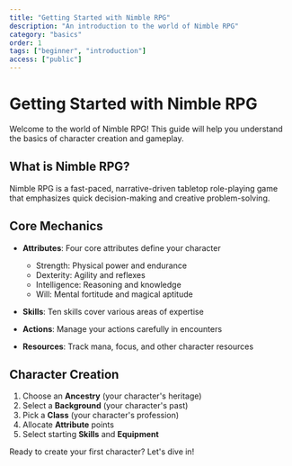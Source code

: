 ```yaml
---
title: "Getting Started with Nimble RPG"
description: "An introduction to the world of Nimble RPG"
category: "basics"
order: 1
tags: ["beginner", "introduction"]
access: ["public"]
---
```


# Getting Started with Nimble RPG

Welcome to the world of Nimble RPG! This guide will help you understand the basics of character creation and gameplay.

## What is Nimble RPG?

Nimble RPG is a fast-paced, narrative-driven tabletop role-playing game that emphasizes quick decision-making and creative problem-solving.

## Core Mechanics

- **Attributes**: Four core attributes define your character
  - Strength: Physical power and endurance
  - Dexterity: Agility and reflexes
  - Intelligence: Reasoning and knowledge
  - Will: Mental fortitude and magical aptitude

- **Skills**: Ten skills cover various areas of expertise
- **Actions**: Manage your actions carefully in encounters
- **Resources**: Track mana, focus, and other character resources

## Character Creation

1. Choose an **Ancestry** (your character's heritage)
2. Select a **Background** (your character's past)
3. Pick a **Class** (your character's profession)
4. Allocate **Attribute** points
5. Select starting **Skills** and **Equipment**

Ready to create your first character? Let's dive in!